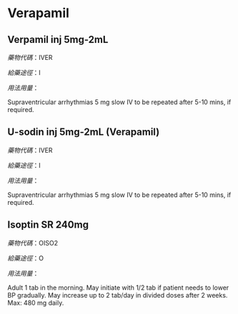 # Verapamil

## Verpamil inj 5mg-2mL

*藥物代碼*：IVER

*給藥途徑*：I

*用法用量*：

Supraventricular arrhythmias 5 mg slow IV to be repeated after 5-10 mins, if required.

## U-sodin inj 5mg-2mL (Verapamil)

*藥物代碼*：IVER

*給藥途徑*：I

*用法用量*：

Supraventricular arrhythmias 5 mg slow IV to be repeated after 5-10 mins, if required.

## Isoptin SR 240mg

*藥物代碼*：OISO2

*給藥途徑*：O

*用法用量*：

Adult 1 tab in the morning. May initiate with 1/2 tab if patient needs to lower BP gradually. May increase up to 2 tab/day in divided doses after 2 weeks. Max: 480 mg daily.

